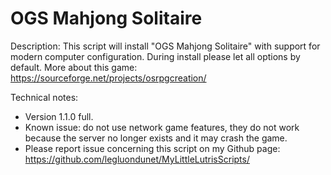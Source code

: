 # OGS Mahjong Solitaire

Description:
This script will install "OGS Mahjong Solitaire" with support for modern computer configuration. 
During install please let all options by default.
More about this game: https://sourceforge.net/projects/osrpgcreation/

Technical notes:
- Version 1.1.0 full.
- Known issue: do not use network game features, they do not work because the server no longer exists and it may crash the game.
- Please report issue concerning this script on my Github page:
https://github.com/legluondunet/MyLittleLutrisScripts/
